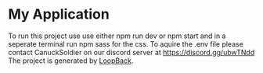 # My Application
To run this project use use either npm run dev or npm start and in a seperate terminal run npm sass for the css.
To aquire the .env file please contact CanuckSoldier on our discord server at https://discord.gg/ubwTNdd
The project is generated by [LoopBack](http://loopback.io).
